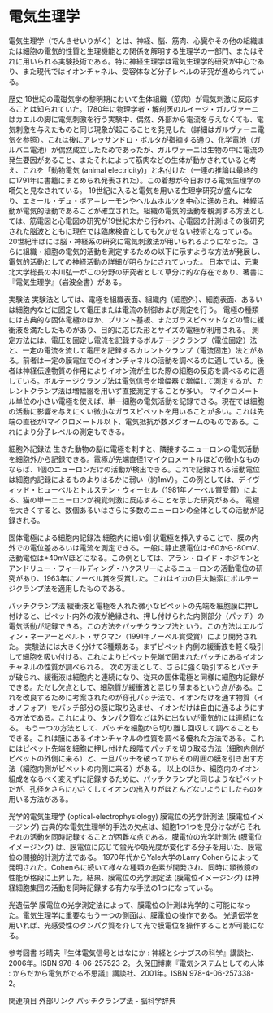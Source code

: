 # 電気生理学

電気生理学（でんきせいりがく）とは、神経、脳、筋肉、心臓やその他の組織または細胞の電気的性質と生理機能との関係を解明する生理学の一部門、またはそれに用いられる実験技術である。特に神経生理学は電気生理学的研究が中心であり、また現代ではイオンチャネル、受容体など分子レベルの研究が進められている。

歴史
18世紀の電磁気学の黎明期において生体組織（筋肉）が電気刺激に反応することは知られていた。1780年に物理学者・解剖医のルイージ・ガルヴァーニはカエルの脚に電気刺激を行う実験中、偶然、外部から電流を与えなくても、電気刺激を与えたものと同じ現象が起こることを発見した（詳細はガルヴァーニ電気を参照）。これは後にアレッサンドロ・ボルタが指摘する通り、化学電池（ガルバニ電池）が偶然成立したためであったが、ガルヴァーニは生物の中に電流の発生要因があること、またそれによって筋肉などの生体が動かされていると考え、これを「動物電気 (animal electricity)」と名付けた（一連の推論は最終的に1791年に書籍にまとめられ発表された）。この着想が今日おける電気生理学の嚆矢と見なされている。
19世紀に入ると電気を用いる生理学研究が盛んになり、エミール・デュ・ボア＝レーモンやヘルムホルツを中心に進められ、神経活動が電気的活動であることが確立された。組織の電気的活動を観測する方法としては、筋電図と心電図の研究が19世紀末から行われ、心電図の計測はその後研究された脳波とともに現在では臨床検査としても欠かせない技術となっている。20世紀半ばには脳・神経系の研究に電気刺激法が用いられるようになった。さらに組織・細胞の電気的活動を測定するための以下に示すような方法が発展し、電気的活動としての神経活動の詳細が明らかにされていった。
日本では、元東北大学総長の本川弘一がこの分野の研究者として草分け的な存在であり、著書に『電気生理学』（岩波全書）がある。

実験法
実験法としては、電極を組織表面、組織内（細胞外）、細胞表面、あるいは細胞内などに固定して電圧または電流の制御および測定を行う。 電極の種類には古典的な固体電極のほか、プリント基板、またガラスピペットなどの管に緩衝液を満たしたものがあり、目的に応じた形とサイズの電極が利用される。
測定方法には、電圧を固定し電流を記録するボルテージクランプ（電位固定）法と、一定の電流を流して電圧を記録するカレントクランプ（電流固定）法とがある。前者は一定の膜電位でのイオンチャネルの活動を調べるのに適している。後者は神経伝達物質の作用によりイオン流が生じた際の細胞の反応を調べるのに適している。ボルテージクランプ法は電気信号を増幅器で増幅して測定するが、カレントクランプ法は増幅器を用いず直接測定することが多い。
マイクロメートル単位の小さい電極を使えば、単一細胞の電気活動を記録できる。現在では細胞の活動に影響を与えにくい微小なガラスピペットを用いることが多い。これは先端の直径が1マイクロメートル以下、電気抵抗が数メグオームのものである。これにより分子レベルの測定もできる。

細胞外記録法
生きた動物の脳に電極を刺すと、隣接するニューロンの電気活動を細胞外から記録できる。電極が先端直径1マイクロメートルほどの微小なものならば、1個のニューロンだけの活動が検出できる。これで記録される活動電位は細胞内記録によるものよりはるかに弱い（約1mV）。この例としては、デイヴィッド・ヒューベルとトルステン・ウィーセル（1981年ノーベル賞受賞）による、猫の単一ニューロンが視覚刺激に反応することを示した研究がある。 電極を大きくすると、数個あるいはさらに多数のニューロンの全体としての活動が記録される。

固体電極による細胞内記録法
細胞内に細い針状電極を挿入することで、膜の内外での電位差あるいは電流を測定できる。一般に静止膜電位は-60から-80mV、活動電位は+40mVほどになる。この例としては、アラン・ロイド・ホジキンとアンドリュー・フィールディング・ハクスリーによるニューロンの活動電位の研究があり、1963年にノーベル賞を受賞した。これはイカの巨大軸索にボルテージクランプ法を適用したものである。

パッチクランプ法
緩衝液と電極を入れた微小なピペットの先端を細胞膜に押し付けると、ピペット内外の液が絶縁され、押し付けられた内側部分（パッチ）の電気活動が記録できる。この方法をパッチクランプ法という。この方法はエルヴィン・ネーアーとベルト・ザクマン（1991年ノーベル賞受賞）により開発された。
実験法には大きく分けて3種類ある。まずピペット内側の緩衝液を軽く吸引して細胞を吸い付ける。これによりピペット先端で囲まれたパッチにあるイオンチャネルの性質が調べられる。
次の方法として、さらに強く吸引するとパッチが破られ、緩衝液は細胞内と連続になり、従来の固体電極と同様に細胞内記録ができる。ただし欠点として、細胞質が緩衝液と混じり薄まるという点がある。これを改良するために考案されたのが穿孔パッチ法で、イオンだけを通す物質（イオノフォア）をパッチ部分の膜に取り込ませ、イオンだけは自由に通るようにする方法である。これにより、タンパク質などは外に出ないが電気的には連続になる。
もう一つの方法として、パッチを細胞から切り離し回収して調べることもできる。これは膜にあるイオンチャネルの性質を調べる優れた方法である。これにはピペット先端を細胞に押し付けた段階でパッチを切り取る方法（細胞内側がピペットの外側に来る）と、一旦パッチを破ってからその周囲の膜を引き出す方法（細胞内側がピペットの内側に来る）がある。
以上のほか、細胞内のイオン組成をなるべく変えずに記録するために、パッチクランプと同じようなピペットだが、孔径をさらに小さくしてイオンの出入りがほとんどないようにしたものを用いる方法がある。

光学的電気生理学 (optical-electrophysiology)
膜電位の光学計測法 (膜電位イメージング)
古典的な電気生理学的手法の欠点は、細胞1つ1つを見分けながらそれぞれの活動を同時記録することが困難な点である。膜電位の光学計測法 (膜電位イメージング) は、膜電位に応じて蛍光や吸光度が変化する分子を用いた、膜電位の間接的計測方法である。
1970年代からYale大学のLarry Cohenらによって発明された。Cohenらに続いて様々な種類の色素が開発され、同時に顕微鏡の性能が格段に上昇した。結果、膜電位の光学測定法 (膜電位イメージング) は神経細胞集団の活動を同時記録する有力な手法の1つになっている。

光遺伝学
膜電位の光学測定法によって、膜電位の計測は光学的に可能になった。電気生理学に重要なもう一つの側面は、膜電位の操作である。
光遺伝学を用いれば、光感受性のタンパク質を介して光で膜電位を操作することが可能になる。

参考図書
杉晴夫『生体電気信号とはなにか : 神経とシナプスの科学』講談社、2006年。ISBN 978-4-06-257523-2。 
久保田博南『電気システムとしての人体 : からだから電気がでる不思議』講談社、2001年。ISBN 978-4-06-257338-2。

関連項目
外部リンク
パッチクランプ法 - 脳科学辞典